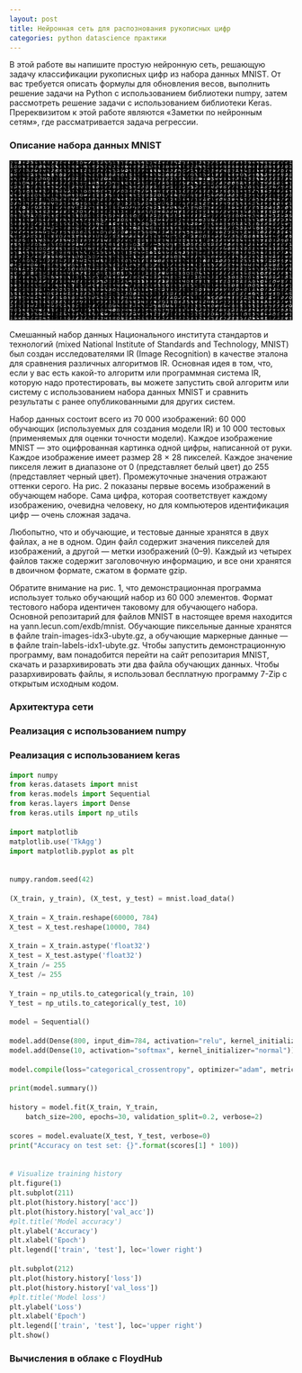 ```yaml
---
layout: post
title: Нейронная сеть для распознования рукописных цифр
categories: python datascience практики
---
```


В этой работе вы напишите простую нейронную сеть, решающую задачу классификации рукописных цифр из набора данных MNIST. От вас требуется описать формулы для обновления весов, выполнить решение задачи на Python с использованием библиотеки numpy, затем рассмотреть решение задачи с использованием библиотеки Keras. Пререквизитом к этой работе являются «Заметки по нейронным сетям», где рассматривается задача регрессии.

### Описание набора данных MNIST

![](/assets/images/14-neuralnetworks/mnist.png)

Смешанный набор данных Национального института стандартов и технологий (mixed National Institute of Standards and Technology, MNIST) был создан исследователями IR (Image Recognition) в качестве эталона для сравнения различных алгоритмов IR. Основная идея в том, что, если у вас есть какой-то алгоритм или программная система IR, которую надо протестировать, вы можете запустить свой алгоритм или систему с использованием набора данных MNIST и сравнить результаты с ранее опубликованными для других систем.

Набор данных состоит всего из 70 000 изображений: 60 000 обучающих (используемых для создания модели IR) и 10 000 тестовых (применяемых для оценки точности модели). Каждое изображение MNIST — это оцифрованная картинка одной цифры, написанной от руки. Каждое изображение имеет размер 28 × 28 пикселей. Каждое значение пикселя лежит в диапазоне от 0 (представляет белый цвет) до 255 (представляет черный цвет). Промежуточные значения отражают оттенки серого. На рис. 2 показаны первые восемь изображений в обучающем наборе. Сама цифра, которая соответствует каждому изображению, очевидна человеку, но для компьютеров идентификация цифр — очень сложная задача.

Любопытно, что и обучающие, и тестовые данные хранятся в двух файлах, а не в одном. Один файл содержит значения пикселей для изображений, а другой — метки изображений (0–9). Каждый из четырех файлов также содержит заголовочную информацию, и все они хранятся в двоичном формате, сжатом в формате gzip.

Обратите внимание на рис. 1, что демонстрационная программа использует только обучающий набор из 60 000 элементов. Формат тестового набора идентичен таковому для обучающего набора. Основной репозитарий для файлов MNIST в настоящее время находится на yann.lecun.com/exdb/mnist. Обучающие пиксельные данные хранятся в файле train-images-idx3-ubyte.gz, а обучающие маркерные данные — в файле train-labels-idx1-ubyte.gz. Чтобы запустить демонстрационную программу, вам понадобится перейти на сайт репозитария MNIST, скачать и разархивировать эти два файла обучающих данных. Чтобы разархивировать файлы, я использовал бесплатную программу 7-Zip с открытым исходным кодом.

### Архитектура сети


### Реализация с использованием numpy


### Реализация с использованием keras

```python
import numpy
from keras.datasets import mnist
from keras.models import Sequential
from keras.layers import Dense
from keras.utils import np_utils

import matplotlib
matplotlib.use('TkAgg')
import matplotlib.pyplot as plt


numpy.random.seed(42)

(X_train, y_train), (X_test, y_test) = mnist.load_data()

X_train = X_train.reshape(60000, 784)
X_test = X_test.reshape(10000, 784)

X_train = X_train.astype('float32')
X_test = X_test.astype('float32')
X_train /= 255
X_test /= 255

Y_train = np_utils.to_categorical(y_train, 10)
Y_test = np_utils.to_categorical(y_test, 10)

model = Sequential()

model.add(Dense(800, input_dim=784, activation="relu", kernel_initializer="normal"))
model.add(Dense(10, activation="softmax", kernel_initializer="normal"))

model.compile(loss="categorical_crossentropy", optimizer="adam", metrics=["accuracy"])

print(model.summary())

history = model.fit(X_train, Y_train,
    batch_size=200, epochs=30, validation_split=0.2, verbose=2)

scores = model.evaluate(X_test, Y_test, verbose=0)
print("Accuracy on test set: {}".format(scores[1] * 100))


# Visualize training history
plt.figure(1)
plt.subplot(211)
plt.plot(history.history['acc'])
plt.plot(history.history['val_acc'])
#plt.title('Model accuracy')
plt.ylabel('Accuracy')
plt.xlabel('Epoch')
plt.legend(['train', 'test'], loc='lower right')

plt.subplot(212)
plt.plot(history.history['loss'])
plt.plot(history.history['val_loss'])
#plt.title('Model loss')
plt.ylabel('Loss')
plt.xlabel('Epoch')
plt.legend(['train', 'test'], loc='upper right')
plt.show()
```


### Вычисления в облаке с FloydHub

